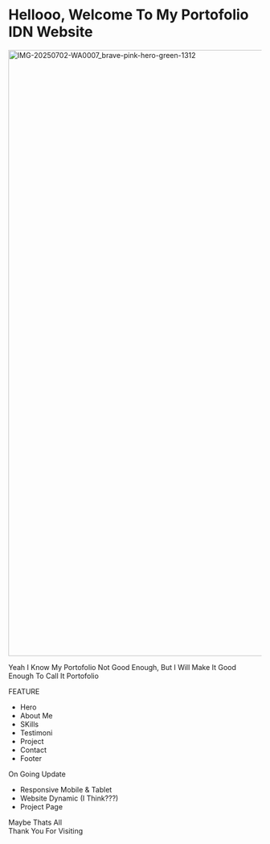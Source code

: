 <h1>Hellooo, Welcome To My Portofolio IDN Website</h1>

<img width="1600" height="1204" alt="IMG-20250702-WA0007_brave-pink-hero-green-1312" src="https://github.com/user-attachments/assets/947a3d3a-73a7-49b0-9f8a-b4b2c58607aa" />


<p>Yeah I Know My Portofolio Not Good Enough, But I Will Make It Good Enough To Call It Portofolio</p>

FEATURE
- Hero
- About Me
- SKills
- Testimoni
- Project
- Contact
- Footer

On Going Update
- Responsive Mobile & Tablet
- Website Dynamic (I Think???)
- Project Page

<p>Maybe Thats All <br> Thank You For Visiting</p>
